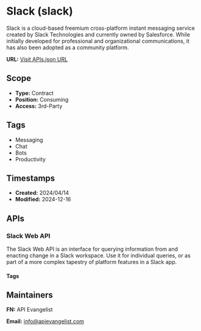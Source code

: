 # Slack (slack)
Slack is a cloud-based freemium cross-platform instant messaging service created by Slack Technologies and currently owned by Salesforce. While initially developed for professional and organizational communications, it has also been adopted as a community platform.

**URL:** [Visit APIs.json URL](https://raw.githubusercontent.com/api-search/messaging/main/_apis/slack/apis.md)

## Scope

- **Type:** Contract 
- **Position:** Consuming 
- **Access:** 3rd-Party 

## Tags

- Messaging
- Chat
- Bots
- Productivity

## Timestamps

- **Created:** 2024/04/14 
- **Modified:** 2024-12-16 

## APIs

### Slack Web API
The Slack Web API is an interface for querying information from and enacting change in a Slack workspace. Use it for individual queries, or as part of a more complex tapestry of platform features in a Slack app.


#### Tags


## Maintainers

**FN:** API Evangelist

**Email:** info@apievangelist.com

